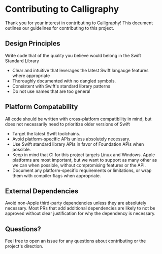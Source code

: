 # Contributing to Calligraphy

Thank you for your interest in contributing to Calligraphy! This document outlines our guidelines for contributing to this project.

## Design Principles

Write code that of the quality you believe would belong in the Swift Standard Library

- Clear and intuitive that leverages the latest Swift langauge features where appropriate
- Thoroughly documented with no dangled symbols.
- Consistent with Swift's standard library patterns
- Do not use names that are too general

## Platform Compatability

All code should be written with cross-platform compatibility in mind, but does not necessarily need to prioritize older versions of Swift

- Target the latest Swift toolchains.
- Avoid platform-specific APIs unless absolutely necessary.
- Use Swift standard library APIs in favor of Foundation APIs when possible.
- Keep in mind that CI for this project targets Linux and Windows. Apple platforms are most important, but we want to support as many other as we can when possible, without compromising features or the API.
- Document any platform-specific requirements or limitations, or wrap them with compiler flags when appropriate.

## External Dependencies

Avoid non-Apple third-party dependencies unless they are absolutely necessary. Most PRs that add additional dependencies are likely to not be approved without clear justification for why the dependency is necessary.

## Questions?

Feel free to open an issue for any questions about contributing or the project's direction. 